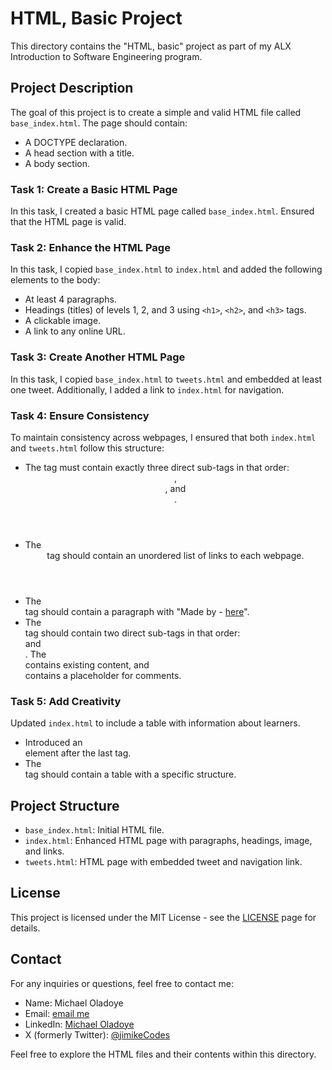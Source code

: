 # HTML, Basic Project

This directory contains the "HTML, basic" project as part of my ALX Introduction to Software Engineering program.

## Project Description

The goal of this project is to create a simple and valid HTML file called `base_index.html`. The page should contain:

- A DOCTYPE declaration.
- A head section with a title.
- A body section.

### Task 1: Create a Basic HTML Page

In this task, I created a basic HTML page called `base_index.html`. Ensured that the HTML page is valid.

### Task 2: Enhance the HTML Page

In this task, I copied `base_index.html` to `index.html` and added the following elements to the body:

- At least 4 paragraphs.
- Headings (titles) of levels 1, 2, and 3 using `<h1>`, `<h2>`, and `<h3>` tags.
- A clickable image.
- A link to any online URL.

### Task 3: Create Another HTML Page

In this task, I copied `base_index.html` to `tweets.html` and embedded at least one tweet. Additionally, I added a link to `index.html` for navigation.

### Task 4: Ensure Consistency

To maintain consistency across webpages, I ensured that both `index.html` and `tweets.html` follow this structure:

- The <body> tag must contain exactly three direct sub-tags in that order: <header>, <main>, and <footer>.
- The <header> tag should contain an unordered list of links to each webpage.
- The <footer> tag should contain a paragraph with "Made by <YOUR NAME> - <a href="<ANY LINK>" target="_blank">here</a>".
- The <main> tag should contain two direct sub-tags in that order: <article> and <aside>. The <article> contains existing content, and <aside> contains a placeholder for comments.

### Task 5: Add Creativity

Updated `index.html` to include a table with information about learners.

- Introduced an <article> element after the last </aside> tag.
- The <article> tag should contain a table with a specific structure.


## Project Structure

- `base_index.html`: Initial HTML file.
- `index.html`: Enhanced HTML page with paragraphs, headings, image, and links.
- `tweets.html`: HTML page with embedded tweet and navigation link.

## License
This project is licensed under the MIT License - see the [LICENSE](https://mit-license.org/) page for details.

## Contact

For any inquiries or questions, feel free to contact me:

- Name: Michael Oladoye
- Email: [email me](mailto:oladoyemike@gmail.com)
- LinkedIn: [Michael Oladoye](https://www.linkedin.com/in/jimike/)
- X (formerly Twitter): [@jimikeCodes](https://twitter.com/jimikeCodes)

Feel free to explore the HTML files and their contents within this directory.
